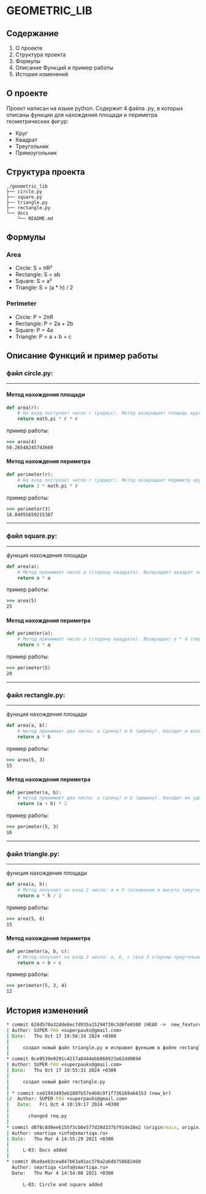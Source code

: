 # GEOMETRIC_LIB

## Содержание
1) О проекте
2) Структура проекта
3) Формулы
4) Описание Функций и пример работы
5) История изменений


## О проекте
Проект написан на языке python. Содержит 4 файла .py, в которых описаны функции для нахождения площади и периметра геометрических фигур:
* Круг
* Квадрат
* Треугольник
* Прямоугольник

## Структура проекта

    ./geometric_lib
    ├── circle.py
    ├── square.py
    ├── triangle.py
    ├── rectangle.py
    └── docs
        └── README.md

## Формулы

### Area
- Circle: S = πR²
- Rectangle: S = ab
- Square: S = a²
- Triangle: S = (a * h) / 2

### Perimeter
- Circle: P = 2πR
- Rectangle: P = 2a + 2b
- Square: P = 4a
- Triangle: P = a + b + c

## Описание Функций и пример работы

### файл circle.py:
------
#### Метод нахождения площади
```python
def area(r):
    # На вход поступает число r (радиус). Метод возвращает площадь круга (pi * r^2).
    return math.pi * r * r
```
пример работы:
```cmd
>>> area(4)
50.26548245743669
```
#### Метод нахождения периметра
```python
def perimeter(r):
    # На вход поступает число r (радиус). Метод возвращает периметр круга (2 * pi * r)
    return 2 * math.pi * r
```
пример работы:
```cmd
>>> perimeter(3)
18.84955659215387
```

------
### файл square.py:
------
функция нахождения площади
```python
def area(a):
    # Метод принимает число а (сторону квадрата). Возвращает квадрат числа а (площадь квадрата).
    return a * a

```
пример работы:
```cmd
>>> area(5)
25
```

#### Метод нахождения периметра
```python
def perimeter(a):
    # Метод принимает число а (сторону квадрата). Возвращает а * 4 (периметр квадрата).
    return 4 * a
```
пример работы:
```cmd
>>> perimeter(5)
20
```
------
### файл rectangle.py:
------
функция нахождения площади
```python
def area(a, b): 
    # метод принимает два числа: а (длину) и b (ширину). Находит и возвращает их произведение (площадь прямоугольника).
    return a * b 

```
пример работы:
```cmd
>>> area(5, 3)
15
```

#### Метод нахождения периметра
```python
def perimeter(a, b): 
    # метод принимает два числа: а (длину) и b (ширину). Находит их удвоенную сумму (периметр прямоугольника).
    return (a + b) * 2
```
пример работы:
```cmd
>>> perimeter(5, 3)
16
```

------
### файл triangle.py:
------
функция нахождения площади
```python
def area(a, h):
    # Метод получает на вход 2 числа: a и h (основание и высота треугольника). Метод возвращает площадь треугольника (a * h) / 2.
    return a * h / 2 
```
пример работы:
```cmd
>>> area(5, 6)
15
```

#### Метод нахождения периметра
```python
def perimeter(a, b, c):
    # Метод получает на вход 3 числа: a, b, c (все 3 стороны треугольника). Метод возвращает периметр треугольника (сумму всех сторон).
    return a + b + c 
```
пример работы:
```cmd
>>> perimeter(5, 3, 4)
12
```

## История изменений
```cmd
* commit 628d570a32dde8ec7d935a15294f30c3d6fe6580 (HEAD ->  new_features_466109, origin/new_features_466109)
| Author: SUPER-PAU <superpauks@gmail.com>
| Date:   Thu Oct 17 19:56:34 2024 +0300
| 
|     создал новый файл triangle.py и исправил функцию в файле rectangle.py
| 
* commit 8ce9539e0291c4217a8444ebb868923a62dd0694
| Author: SUPER-PAU <superpauks@gmail.com>
| Date:   Thu Oct 17 19:55:31 2024 +0300
| 
|     создал новый файл rectangle.py
|   
| * commit ced1943493eb1807b57e4b0c9f1f736169a64153 (new_br)
|/  Author: SUPER-PAU <superpauks@gmail.com>
|   Date:   Fri Oct 4 10:19:17 2024 +0300
|   
|       changed req.py
| 
* commit d078c8d9ee6155f3cb0e577d28d337b791de28e2 (origin/main, origin/HEAD, main)
| Author: smartiqa <info@smartiqa.ru>
| Date:   Thu Mar 4 14:55:29 2021 +0300
| 
|     L-03: Docs added
| 
* commit 8ba9aeb3cea847b63a91ac378a2a6db758682460
  Author: smartiqa <info@smartiqa.ru>
  Date:   Thu Mar 4 14:54:08 2021 +0300
  
      L-03: Circle and square added
```